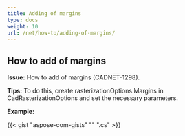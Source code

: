 ```yaml
---
title: Adding of margins
type: docs
weight: 10
url: /net/how-to/adding-of-margins/
---
```


## **How to add of margins**

**Issue:** How to add of margins  (CADNET-1298).

**Tips:** To do this, create rasterizationOptions.Margins in CadRasterizationOptions and set the necessary parameters.

**Example:**

{{< gist "aspose-com-gists" "" ".cs" >}}